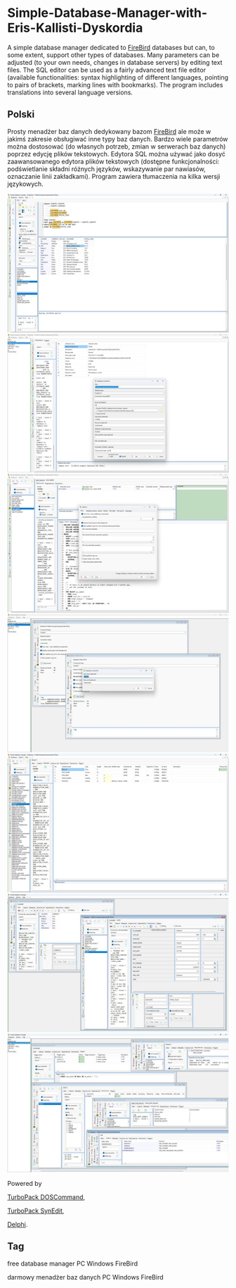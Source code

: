 # Simple-Database-Manager-with-Eris-Kallisti-Dyskordia

A simple database manager dedicated to [FireBird](https://firebirdsql.org/) databases but can, to some extent, support other types of databases. Many parameters can be adjusted (to your own needs, changes in database servers) by editing text files. The SQL editor can be used as a fairly advanced text file editor (available functionalities: syntax highlighting of different languages, pointing to pairs of brackets, marking lines with bookmarks). The program includes translations into several language versions.


## Polski

Prosty menadżer baz danych dedykowany bazom [FireBird](https://firebirdsql.org/) ale może w jakimś zakresie obsługiwać inne typy baz danych. Bardzo wiele parametrów można dostosować (do własnych potrzeb, zmian w serwerach baz danych) poprzez edycję plików tekstowych. Edytora SQL można używać jako dosyć zaawansowanego edytora plików tekstowych (dostępne funkcjonalności: podświetlanie składni różnych języków, wskazywanie par nawiasów, oznaczanie linii zakładkami). Program zawiera tłumaczenia na kilka wersji językowych.


<a href="https://github.com/jacek-mulawka/Simple-Database-Manager-with-Eris-Kallisti-Dyskordia/blob/main/Gallery/Simple%20Database%20Manager%20with%20Eris%20Kallisti%20Dyskordia%2001.jpg">
  <img src="https://github.com/jacek-mulawka/Simple-Database-Manager-with-Eris-Kallisti-Dyskordia/blob/main/Gallery/M/Simple%20Database%20Manager%20with%20Eris%20Kallisti%20Dyskordia%2001%20m.jpg">
</a>

<a href="https://github.com/jacek-mulawka/Simple-Database-Manager-with-Eris-Kallisti-Dyskordia/blob/main/Gallery/Simple%20Database%20Manager%20with%20Eris%20Kallisti%20Dyskordia%2002.jpg">
  <img src="https://github.com/jacek-mulawka/Simple-Database-Manager-with-Eris-Kallisti-Dyskordia/blob/main/Gallery/M/Simple%20Database%20Manager%20with%20Eris%20Kallisti%20Dyskordia%2002%20m.jpg">
</a>

<a href="https://github.com/jacek-mulawka/Simple-Database-Manager-with-Eris-Kallisti-Dyskordia/blob/main/Gallery/Simple%20Database%20Manager%20with%20Eris%20Kallisti%20Dyskordia%2003.jpg">
  <img src="https://github.com/jacek-mulawka/Simple-Database-Manager-with-Eris-Kallisti-Dyskordia/blob/main/Gallery/M/Simple%20Database%20Manager%20with%20Eris%20Kallisti%20Dyskordia%2003%20m.jpg">
</a>

<a href="https://github.com/jacek-mulawka/Simple-Database-Manager-with-Eris-Kallisti-Dyskordia/blob/main/Gallery/Simple%20Database%20Manager%20with%20Eris%20Kallisti%20Dyskordia%2004.jpg">
  <img src="https://github.com/jacek-mulawka/Simple-Database-Manager-with-Eris-Kallisti-Dyskordia/blob/main/Gallery/M/Simple%20Database%20Manager%20with%20Eris%20Kallisti%20Dyskordia%2004%20m.jpg">
</a>

<a href="https://github.com/jacek-mulawka/Simple-Database-Manager-with-Eris-Kallisti-Dyskordia/blob/main/Gallery/Simple%20Database%20Manager%20with%20Eris%20Kallisti%20Dyskordia%2005.jpg">
  <img src="https://github.com/jacek-mulawka/Simple-Database-Manager-with-Eris-Kallisti-Dyskordia/blob/main/Gallery/M/Simple%20Database%20Manager%20with%20Eris%20Kallisti%20Dyskordia%2005%20m.jpg">
</a>

<a href="https://github.com/jacek-mulawka/Simple-Database-Manager-with-Eris-Kallisti-Dyskordia/blob/main/Gallery/Simple%20Database%20Manager%20with%20Eris%20Kallisti%20Dyskordia%2006.jpg">
  <img src="https://github.com/jacek-mulawka/Simple-Database-Manager-with-Eris-Kallisti-Dyskordia/blob/main/Gallery/M/Simple%20Database%20Manager%20with%20Eris%20Kallisti%20Dyskordia%2006%20m.jpg">
</a>

<a href="https://github.com/jacek-mulawka/Simple-Database-Manager-with-Eris-Kallisti-Dyskordia/blob/main/Gallery/Simple%20Database%20Manager%20with%20Eris%20Kallisti%20Dyskordia%2007.jpg">
  <img src="https://github.com/jacek-mulawka/Simple-Database-Manager-with-Eris-Kallisti-Dyskordia/blob/main/Gallery/M/Simple%20Database%20Manager%20with%20Eris%20Kallisti%20Dyskordia%2007%20m.jpg">
</a>


Powered by

[TurboPack DOSCommand](https://github.com/TurboPack/DOSCommand),

[TurboPack SynEdit](https://github.com/TurboPack/SynEdit),

[Delphi](https://www.embarcadero.com/products/delphi).


## Tag
free database manager PC Windows FireBird

darmowy menadżer baz danych PC Windows FireBird
